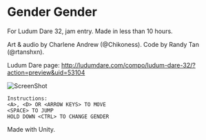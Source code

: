 # Gender Gender

For Ludum Dare 32, jam entry. Made in less than 10 hours.

Art & audio by Charlene Andrew (@Chikoness).
Code by Randy Tan (@rtanshxn).



Ludum Dare page: http://ludumdare.com/compo/ludum-dare-32/?action=preview&uid=53104

![ScreenShot](http://ludumdare.com/compo/wp-content/compo2/444368/53104-shot2-1429577609.png)

```
Instructions:
<A>, <D> OR <ARROW KEYS> TO MOVE
<SPACE> TO JUMP
HOLD DOWN <CTRL> TO CHANGE GENDER
```

Made with Unity.